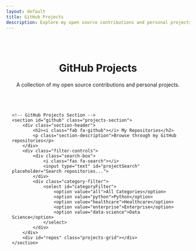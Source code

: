 ```yaml
---
layout: default
title: GitHub Projects
description: Explore my open source contributions and personal projects on GitHub.
---
```


<div class="projects-container">
    <div class="projects-header">
        <h1>GitHub Projects</h1>
        <p class="projects-intro">A collection of my open source contributions and personal projects.</p>
    </div>

    <!-- GitHub Projects Section -->
    <section id="github" class="projects-section">
        <div class="section-header">
            <h2><i class="fab fa-github"></i> My Repositories</h2>
            <p class="section-description">Browse through my GitHub repositories</p>
        </div>
        <div class="filter-controls">
            <div class="search-box">
                <i class="fas fa-search"></i>
                <input type="text" id="projectSearch" placeholder="Search repositories...">
            </div>
            <div class="category-filter">
                <select id="categoryFilter">
                    <option value="all">All Categories</option>
                    <option value="python">Python</option>
                    <option value="healthcare">Healthcare</option>
                    <option value="enterprise">Enterprise</option>
                    <option value="data-science">Data Science</option>
                </select>
            </div>
        </div>
        <div id="repos" class="projects-grid"></div>
    </section>
</div>

<style>
.projects-container {
    max-width: 1200px;
    margin: 0 auto;
    padding: 2rem 1rem;
}

.projects-header {
    text-align: center;
    margin-bottom: 4rem;
}

.projects-intro {
    color: var(--text-light);
    max-width: 600px;
    margin: 1rem auto 0;
    line-height: 1.6;
}

.projects-section {
    margin-bottom: 6rem;
}

.section-header {
    margin-bottom: 2rem;
    text-align: center;
}

.section-header h2 {
    display: flex;
    align-items: center;
    justify-content: center;
    gap: 0.75rem;
    margin-bottom: 0.5rem;
}

.section-header h2 i {
    color: var(--primary-color);
}

.section-description {
    color: var(--text-light);
    font-size: 1.1rem;
}

.filter-controls {
    display: flex;
    gap: 1rem;
    margin-bottom: 2rem;
    flex-wrap: wrap;
    max-width: 800px;
    margin-left: auto;
    margin-right: auto;
}

.search-box {
    flex: 1;
    min-width: 200px;
    position: relative;
}

.search-box i {
    position: absolute;
    left: 1rem;
    top: 50%;
    transform: translateY(-50%);
    color: var(--text-light);
}

.search-box input {
    width: 100%;
    padding: 0.75rem 1rem 0.75rem 2.5rem;
    border: 1px solid var(--border-color);
    border-radius: 8px;
    background: var(--bg-secondary);
    color: var(--text-color);
    transition: all 0.3s ease;
}

.search-box input:focus {
    outline: none;
    border-color: var(--primary-color);
    box-shadow: 0 0 0 2px var(--primary-color-alpha);
}

.category-filter select {
    padding: 0.75rem 2rem 0.75rem 1rem;
    border: 1px solid var(--border-color);
    border-radius: 8px;
    background: var(--bg-secondary);
    color: var(--text-color);
    cursor: pointer;
    appearance: none;
    background-image: url("data:image/svg+xml,%3Csvg xmlns='http://www.w3.org/2000/svg' width='12' height='12' fill='%23666' viewBox='0 0 16 16'%3E%3Cpath d='M7.247 11.14L2.451 5.658C1.885 5.013 2.345 4 3.204 4h9.592a1 1 0 0 1 .753 1.659l-4.796 5.48a1 1 0 0 1-1.506 0z'/%3E%3C/svg%3E");
    background-repeat: no-repeat;
    background-position: right 0.75rem center;
    transition: all 0.3s ease;
}

.category-filter select:focus {
    outline: none;
    border-color: var(--primary-color);
    box-shadow: 0 0 0 2px var(--primary-color-alpha);
}

.projects-grid {
    display: grid;
    grid-template-columns: repeat(auto-fill, minmax(300px, 1fr));
    gap: 2rem;
}

.project-card {
    background: var(--bg-secondary);
    border-radius: 12px;
    overflow: hidden;
    transition: all 0.3s ease;
    border: 1px solid var(--border-color);
}

.project-card:hover {
    transform: translateY(-5px);
    box-shadow: 0 8px 24px var(--shadow-color);
}

.project-content {
    padding: 1.5rem;
}

.project-header {
    margin-bottom: 1rem;
}

.project-title {
    font-size: 1.25rem;
    margin-bottom: 0.5rem;
    display: flex;
    align-items: center;
    gap: 0.5rem;
    flex-wrap: wrap;
}

.project-title a {
    color: var(--text-color);
    text-decoration: none;
    transition: color 0.3s ease;
}

.project-title a:hover {
    color: var(--primary-color);
}

.project-meta {
    display: flex;
    gap: 1rem;
    color: var(--text-light);
    font-size: 0.875rem;
}

.project-meta span {
    display: flex;
    align-items: center;
    gap: 0.5rem;
}

.project-description {
    color: var(--text-light);
    margin-bottom: 1rem;
    line-height: 1.6;
}

.project-tags {
    display: flex;
    flex-wrap: wrap;
    gap: 0.5rem;
    margin-bottom: 1rem;
}

.project-tag {
    background: var(--bg-primary);
    color: var(--text-light);
    padding: 0.25rem 0.75rem;
    border-radius: 20px;
    font-size: 0.875rem;
    transition: all 0.3s ease;
}

.project-tag:hover {
    background: var(--primary-color);
    color: white;
}

.project-link {
    color: var(--primary-color);
    text-decoration: none;
    display: flex;
    align-items: center;
    gap: 0.5rem;
    font-weight: 500;
    transition: all 0.3s ease;
}

.project-link:hover {
    gap: 0.75rem;
}

.python-badge {
    background: #306998;
    color: white;
    padding: 0.25rem 0.75rem;
    border-radius: 20px;
    font-size: 0.875rem;
    display: flex;
    align-items: center;
    gap: 0.5rem;
}

@media (max-width: 768px) {
    .projects-container {
        padding: 1rem;
    }

    .projects-header {
        margin-bottom: 2rem;
    }

    .projects-section {
        margin-bottom: 3rem;
    }

    .filter-controls {
        flex-direction: column;
    }

    .search-box,
    .category-filter select {
        width: 100%;
    }

    .projects-grid {
        grid-template-columns: 1fr;
    }
}
</style>

<script src="{{ site.baseurl }}/scripts/github-repos.js"></script> 
